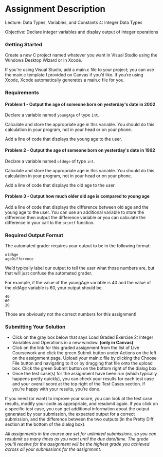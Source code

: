 # Assignment Description
Lecture: Data Types, Variables, and Constants 4: Integer Data Types

Objective: Declare integer variables and display output of integer operations

### Getting Started

Create a new C project named whatever you want in Visual Studio using the Windows Desktop Wizard or in Xcode.

If you're using Visual Studio, add a main.c file to your project; you can use the main.c template I provided on Canvas if you’d like. If you’re using Xcode, Xcode automatically generates a main.c file for you.

### Requirements

#### Problem 1 - Output the age of someone born on yesterday's date in 2002

Declare a variable named `youngAge` of type `int`.

Calculate and store the appropriate age in this variable. You should do this calculation in your program, not in your head or on your phone.

Add a line of code that displays the young age to the user.

#### Problem 2 - Output the age of someone born on yesterday's date in 1962

Declare a variable named `oldAge` of type `int`.

Calculate and store the appropriate age in this variable. You should do this calculation in your program, not in your head or on your phone.

Add a line of code that displays the old age to the user.

#### Problem 3 - Output how much older old age is compared to young age

Add a line of code that displays the difference between old age and the young age to the user. You can use an additional variable to store the difference then output the difference variable or you can calculate the difference in your call to the `printf` function.

### Required Output Format

The automated grader requires your output to be in the following format:

```youngAge
oldAge
ageDifference
```

We’d typically label our output to tell the user what those numbers are, but that will just confuse the automated grader.

For example, if the value of the youngAge variable is 40 and the value of the oldAge variable is 60, your output should be

```
40
60
20
```

Those are obviously not the correct numbers for this assignment!

### Submitting Your Solution
- Click on the gray box below that says Load Graded Exercise 2: Integer Variables and Operations in a new window. **(only in Canvas)**
- Click on the link for this graded assignment from the list of Live Coursework and click the green Submit button under Actions on the left on the assignment page. Upload your main.c file by clicking the Choose File button and navigating to it or by dragging that file onto the upload box. Click the green Submit button on the bottom right of the dialog box.
- Once the test case(s) for the assignment have been run (which typically happens pretty quickly), you can check your results for each test case and your overall score at the top right of the Test Cases section. If you’re happy with your results, you’re done.

If you need (or want) to improve your score, you can look at the test case results, modify your code as appropriate, and resubmit again. If you click on a specific test case, you can get additional information about the output generated by your submission, the expected output for a correct submission, and the difference between the two outputs (in the Pretty Diff section at the bottom of the dialog box).

*All assignments in the course are set for unlimited submissions, so you can resubmit as many times as you want until the due date/time. The grade you’ll receive for the assignment will be the highest grade you achieved across all your submissions for the assignment.*
<br>

